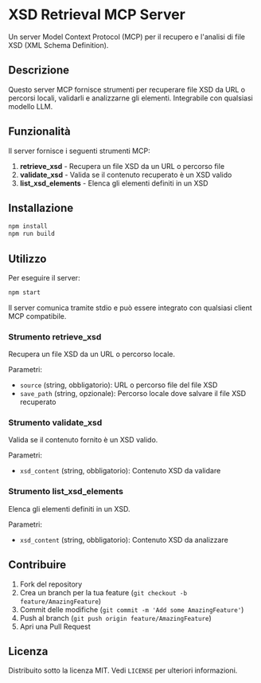 # XSD Retrieval MCP Server

Un server Model Context Protocol (MCP) per il recupero e l'analisi di file XSD (XML Schema Definition).

## Descrizione

Questo server MCP fornisce strumenti per recuperare file XSD da URL o percorsi locali, validarli e analizzarne gli elementi. Integrabile con qualsiasi modello LLM.

## Funzionalità

Il server fornisce i seguenti strumenti MCP:

1. **retrieve_xsd** - Recupera un file XSD da un URL o percorso file
2. **validate_xsd** - Valida se il contenuto recuperato è un XSD valido
3. **list_xsd_elements** - Elenca gli elementi definiti in un XSD

## Installazione

```bash
npm install
npm run build
```

## Utilizzo

Per eseguire il server:

```bash
npm start
```

Il server comunica tramite stdio e può essere integrato con qualsiasi client MCP compatibile.

### Strumento retrieve_xsd

Recupera un file XSD da un URL o percorso locale.

Parametri:
- `source` (string, obbligatorio): URL o percorso file del file XSD
- `save_path` (string, opzionale): Percorso locale dove salvare il file XSD recuperato

### Strumento validate_xsd

Valida se il contenuto fornito è un XSD valido.

Parametri:
- `xsd_content` (string, obbligatorio): Contenuto XSD da validare

### Strumento list_xsd_elements

Elenca gli elementi definiti in un XSD.

Parametri:
- `xsd_content` (string, obbligatorio): Contenuto XSD da analizzare

## Contribuire

1. Fork del repository
2. Crea un branch per la tua feature (`git checkout -b feature/AmazingFeature`)
3. Commit delle modifiche (`git commit -m 'Add some AmazingFeature'`)
4. Push al branch (`git push origin feature/AmazingFeature`)
5. Apri una Pull Request

## Licenza

Distribuito sotto la licenza MIT. Vedi `LICENSE` per ulteriori informazioni.